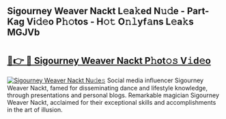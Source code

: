 ## Sigourney Weaver Nackt L𝚎a𝚔ed N𝚞𝚍e - Part-Kag Vi𝚍𝚎o P𝚑𝚘tos - H𝚘𝚝 O𝚗𝚕yf𝚊ns L𝚎a𝚔s MGJVb

# <h2><a href="http://kff6elg.oniu.top/?m=Sigourney+Weaver+Nackt">🔗👉 🔴 Sigourney Weaver Nackt P𝚑ot𝚘𝚜 V𝚒d𝚎o</a></h2>

[![Sigourney Weaver Nackt Nu𝚍e𝚜](https://i.imgur.com/0qMVB7G.gif)](http://kff6elg.oniu.top/?m=Sigourney+Weaver+Nackt)
Social media influencer Sigourney Weaver Nackt, famed for disseminating dance and lifestyle knowledge, through presentations and personal blogs. Remarkable magician Sigourney Weaver Nackt, acclaimed for their exceptional skills and accomplishments in the art of illusion.  
